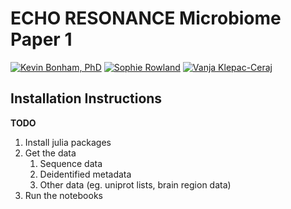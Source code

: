 # ECHO RESONANCE Microbiome Paper 1

[![Kevin Bonham, PhD](https://img.shields.io/badge/Author-Kevin%20Bonham%2C%20PhD-blueviolet)](http://nequals.me)
[![Sophie Rowland](https://img.shields.io/badge/Author-Sophie%20Rowland-blueviolet)](http://sophierowland.com/)
[![Vanja Klepac-Ceraj](https://img.shields.io/badge/Author-Vanja%20Klepec--Ceraj%2C%20PhD-blueviolet)](https://www.vkclab.com/)

## Installation Instructions

**TODO**

1. Install julia packages
2. Get the data
   1. Sequence data
   2. Deidentified metadata
   3. Other data (eg. uniprot lists, brain region data)
3. Run the notebooks
